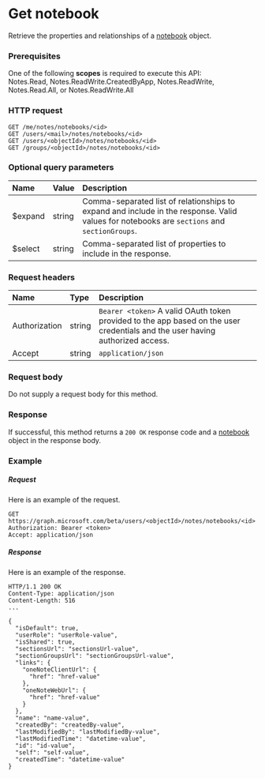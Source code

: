 # Get notebook

Retrieve the properties and relationships of a [notebook](../resources/notebook.md) object.
### Prerequisites
One of the following **scopes** is required to execute this API:  
Notes.Read, Notes.ReadWrite.CreatedByApp, Notes.ReadWrite, Notes.Read.All, or Notes.ReadWrite.All 
### HTTP request
<!-- { "blockType": "ignored" } -->
```http
GET /me/notes/notebooks/<id>
GET /users/<mail>/notes/notebooks/<id>
GET /users/<objectId>/notes/notebooks/<id>
GET /groups/<objectId>/notes/notebooks/<id>
```
### Optional query parameters
|Name|Value|Description|
|:---------------|:--------|:-------|
|$expand|string|Comma-separated list of relationships to expand and include in the response. Valid values for notebooks are `sections` and `sectionGroups`. |
|$select|string|Comma-separated list of properties to include in the response.|

### Request headers
| Name       | Type | Description|
|:-----------|:------|:----------|
| Authorization  | string  | `Bearer <token>` A valid OAuth token provided to the app based on the user credentials and the user having authorized access. |
| Accept | string | `application/json` | 

### Request body
Do not supply a request body for this method.
### Response
If successful, this method returns a `200 OK` response code and a [notebook](../resources/notebook.md) object in the response body.
### Example
##### Request
Here is an example of the request.
<!-- {
  "blockType": "request",
  "name": "get_notebook"
}-->
```http
GET https://graph.microsoft.com/beta/users/<objectId>/notes/notebooks/<id>
Authorization: Bearer <token>
Accept: application/json
```
##### Response
Here is an example of the response.
<!-- {
  "blockType": "response",
  "truncated": false,
  "@odata.type": "microsoft.graph.notebook"
} -->
```http
HTTP/1.1 200 OK
Content-Type: application/json
Content-Length: 516
... 

{
  "isDefault": true,
  "userRole": "userRole-value",
  "isShared": true,
  "sectionsUrl": "sectionsUrl-value",
  "sectionGroupsUrl": "sectionGroupsUrl-value",
  "links": {
    "oneNoteClientUrl": {
      "href": "href-value"
    },
    "oneNoteWebUrl": {
      "href": "href-value"
    }
  },
  "name": "name-value",
  "createdBy": "createdBy-value",
  "lastModifiedBy": "lastModifiedBy-value",
  "lastModifiedTime": "datetime-value",
  "id": "id-value",
  "self": "self-value",
  "createdTime": "datetime-value"
}
```

<!-- uuid: 8fcb5dbc-d5aa-4681-8e31-b001d5168d79
2015-10-25 14:57:30 UTC -->
<!-- {
  "type": "#page.annotation",
  "description": "Get notebook",
  "keywords": "",
  "section": "documentation",
  "tocPath": ""
}-->